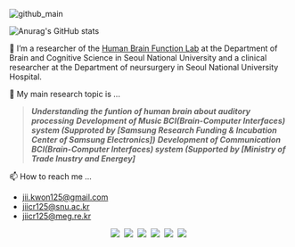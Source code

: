 
![github_main](https://user-images.githubusercontent.com/55378421/196393286-803a078b-c133-4b0c-90a1-325f22393592.png)

![Anurag's GitHub stats](https://github-readme-stats.vercel.app/api?username=JII-KWON&show_icons=true&theme=radical)


🔭 I’m a researcher of the [Human Brain Function Lab](https://www.hbf.re.kr/)  at the Department of Brain and Cognitive Science in Seoul National University and a clinical researcher at the Department of neursurgery in Seoul National University Hospital.


🌱 My main research topic is ...
> ***Understanding the funtion of human brain about auditory processing***
> ***Development of Music BCI(Brain-Computer Interfaces) system (Supproted by [Samsung Research Funding & Incubation Center of Samsung Electronics])***
> ***Development of Communication BCI(Brain-Computer Interfaces) system (Supported by [Ministry of Trade Inustry and Energey]***


📫 How to reach me ...
  - jii.kwon125@gmail.com
  - jiicr125@snu.ac.kr
  - jiicr125@meg.re.kr


<p align="center">
<img src="https://img.shields.io/badge/Python-3766AB?style=flat-square&logo=Python&logoColor=white"/></a>&nbsp 
<img src="https://img.shields.io/badge/-Matlab-8f231d?style=flat-square"/></a>&nbsp 
<img src="https://img.shields.io/badge/Origin-F56C2D?style=flat-square&logo=Origin&logoColor=white"/></a>&nbsp
<img src="https://img.shields.io/badge/LaTeX-008080?style=flat-square&logo=LaTeX&logoColor=white"/></a>&nbsp 
<img src="https://img.shields.io/badge/Mendeley-9D1620?style=flat-square&logo=Mendeley&logoColor=white"/></a>&nbsp 
<img src="https://img.shields.io/badge/Endnote-ECD53F?style=flat-square&logo=.ENV&logoColor=white"/></a>&nbsp 
